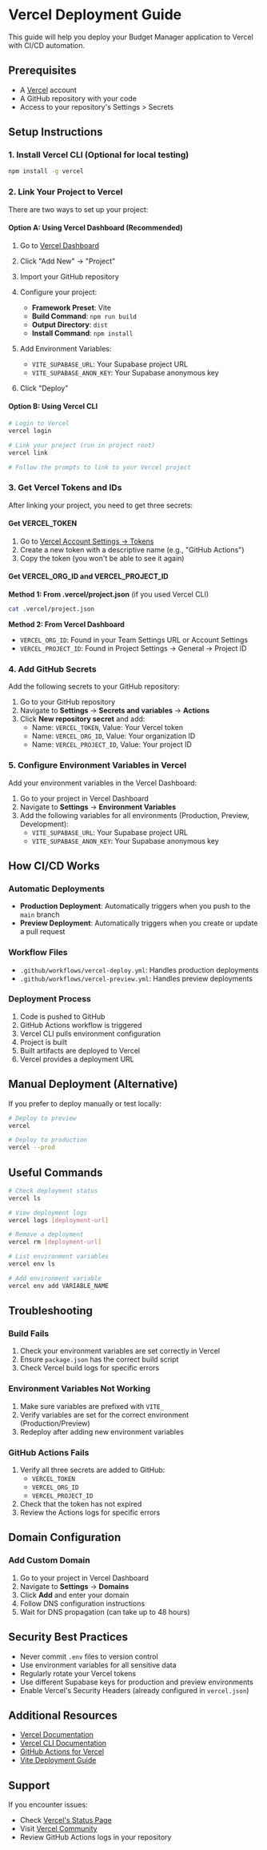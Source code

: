 # Vercel Deployment Guide

This guide will help you deploy your Budget Manager application to Vercel with CI/CD automation.

## Prerequisites

- A [Vercel](https://vercel.com) account
- A GitHub repository with your code
- Access to your repository's Settings > Secrets

## Setup Instructions

### 1. Install Vercel CLI (Optional for local testing)

```bash
npm install -g vercel
```

### 2. Link Your Project to Vercel

There are two ways to set up your project:

#### Option A: Using Vercel Dashboard (Recommended)

1. Go to [Vercel Dashboard](https://vercel.com/dashboard)
2. Click "Add New" → "Project"
3. Import your GitHub repository
4. Configure your project:
   - **Framework Preset**: Vite
   - **Build Command**: `npm run build`
   - **Output Directory**: `dist`
   - **Install Command**: `npm install`

5. Add Environment Variables:
   - `VITE_SUPABASE_URL`: Your Supabase project URL
   - `VITE_SUPABASE_ANON_KEY`: Your Supabase anonymous key

6. Click "Deploy"

#### Option B: Using Vercel CLI

```bash
# Login to Vercel
vercel login

# Link your project (run in project root)
vercel link

# Follow the prompts to link to your Vercel project
```

### 3. Get Vercel Tokens and IDs

After linking your project, you need to get three secrets:

#### Get VERCEL_TOKEN

1. Go to [Vercel Account Settings → Tokens](https://vercel.com/account/tokens)
2. Create a new token with a descriptive name (e.g., "GitHub Actions")
3. Copy the token (you won't be able to see it again)

#### Get VERCEL_ORG_ID and VERCEL_PROJECT_ID

**Method 1: From .vercel/project.json** (if you used Vercel CLI)

```bash
cat .vercel/project.json
```

**Method 2: From Vercel Dashboard**

- `VERCEL_ORG_ID`: Found in your Team Settings URL or Account Settings
- `VERCEL_PROJECT_ID`: Found in Project Settings → General → Project ID

### 4. Add GitHub Secrets

Add the following secrets to your GitHub repository:

1. Go to your GitHub repository
2. Navigate to **Settings** → **Secrets and variables** → **Actions**
3. Click **New repository secret** and add:
   - Name: `VERCEL_TOKEN`, Value: Your Vercel token
   - Name: `VERCEL_ORG_ID`, Value: Your organization ID
   - Name: `VERCEL_PROJECT_ID`, Value: Your project ID

### 5. Configure Environment Variables in Vercel

Add your environment variables in the Vercel Dashboard:

1. Go to your project in Vercel Dashboard
2. Navigate to **Settings** → **Environment Variables**
3. Add the following variables for all environments (Production, Preview, Development):
   - `VITE_SUPABASE_URL`: Your Supabase project URL
   - `VITE_SUPABASE_ANON_KEY`: Your Supabase anonymous key

## How CI/CD Works

### Automatic Deployments

- **Production Deployment**: Automatically triggers when you push to the `main` branch
- **Preview Deployment**: Automatically triggers when you create or update a pull request

### Workflow Files

- `.github/workflows/vercel-deploy.yml`: Handles production deployments
- `.github/workflows/vercel-preview.yml`: Handles preview deployments

### Deployment Process

1. Code is pushed to GitHub
2. GitHub Actions workflow is triggered
3. Vercel CLI pulls environment configuration
4. Project is built
5. Built artifacts are deployed to Vercel
6. Vercel provides a deployment URL

## Manual Deployment (Alternative)

If you prefer to deploy manually or test locally:

```bash
# Deploy to preview
vercel

# Deploy to production
vercel --prod
```

## Useful Commands

```bash
# Check deployment status
vercel ls

# View deployment logs
vercel logs [deployment-url]

# Remove a deployment
vercel rm [deployment-url]

# List environment variables
vercel env ls

# Add environment variable
vercel env add VARIABLE_NAME
```

## Troubleshooting

### Build Fails

1. Check your environment variables are set correctly in Vercel
2. Ensure `package.json` has the correct build script
3. Check Vercel build logs for specific errors

### Environment Variables Not Working

1. Make sure variables are prefixed with `VITE_`
2. Verify variables are set for the correct environment (Production/Preview)
3. Redeploy after adding new environment variables

### GitHub Actions Fails

1. Verify all three secrets are added to GitHub:
   - `VERCEL_TOKEN`
   - `VERCEL_ORG_ID`
   - `VERCEL_PROJECT_ID`
2. Check that the token has not expired
3. Review the Actions logs for specific errors

## Domain Configuration

### Add Custom Domain

1. Go to your project in Vercel Dashboard
2. Navigate to **Settings** → **Domains**
3. Click **Add** and enter your domain
4. Follow DNS configuration instructions
5. Wait for DNS propagation (can take up to 48 hours)

## Security Best Practices

- Never commit `.env` files to version control
- Use environment variables for all sensitive data
- Regularly rotate your Vercel tokens
- Use different Supabase keys for production and preview environments
- Enable Vercel's Security Headers (already configured in `vercel.json`)

## Additional Resources

- [Vercel Documentation](https://vercel.com/docs)
- [Vercel CLI Documentation](https://vercel.com/docs/cli)
- [GitHub Actions for Vercel](https://vercel.com/guides/how-can-i-use-github-actions-with-vercel)
- [Vite Deployment Guide](https://vitejs.dev/guide/static-deploy.html)

## Support

If you encounter issues:

- Check [Vercel's Status Page](https://www.vercel-status.com/)
- Visit [Vercel Community](https://github.com/vercel/vercel/discussions)
- Review GitHub Actions logs in your repository
